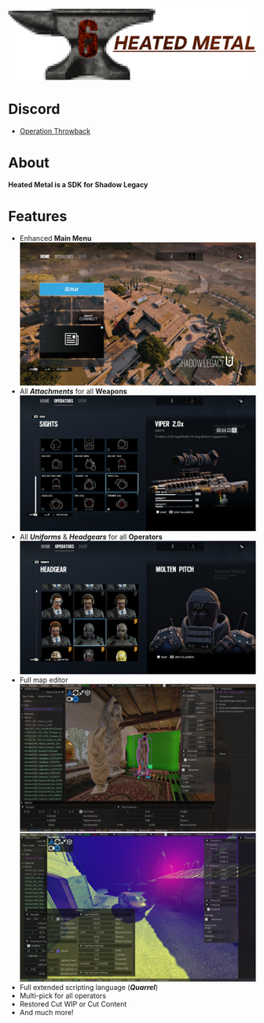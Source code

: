 ![](https://github.com/DataCluster0/HeatedMetal/blob/main/Resources/Logo.png)
# Discord
- [Operation Throwback](https://discord.gg/JGA9WPF4K8)
# About
**Heated Metal is a SDK for Shadow Legacy**

# Features
- Enhanced **Main Menu**
![](https://github.com/DataCluster0/HeatedMetal/blob/main/Resources/Screenshot1.png)
- All ***Attachments*** for all **Weapons**
![](https://github.com/DataCluster0/HeatedMetal/blob/main/Resources/Screenshot2.png)
- All ***Uniforms*** & ***Headgears*** for all **Operators**
![](https://github.com/DataCluster0/HeatedMetal/blob/main/Resources/Screenshot3.png)
- Full map editor
![](https://github.com/DataCluster0/HeatedMetal/blob/main/Resources/Screenshot4.png)
![](https://github.com/DataCluster0/HeatedMetal/blob/main/Resources/Screenshot5.png)
- Full extended scripting language (***Quarrel***)
- Multi-pick for all operators
- Restored Cut WIP or Cut Content
- And much more!
